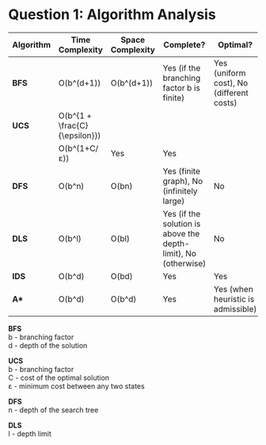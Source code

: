 # Question 1: Algorithm Analysis

| Algorithm | Time Complexity       | Space Complexity    | Complete?                                           | Optimal?                                      |
|-----------|-----------------------|---------------------|-----------------------------------------------------|-----------------------------------------------|
| **BFS**   | O(b^(d+1))            | O(b^(d+1))          | Yes (if the branching factor b is finite)            | Yes (uniform cost), No (different costs)      |
| **UCS**   | O(b^{1 + \frac{C}{\epsilon}})
          | O(b^(1+C/ε))        | Yes                                                 | Yes                                           |
| **DFS**   | O(b^n)                | O(bn)              | Yes (finite graph), No (infinitely large)            | No                                            |
| **DLS**   | O(b^l)                | O(bl)              | Yes (if the solution is above the depth-limit), No (otherwise) | No                                            |
| **IDS**   | O(b^d)                | O(bd)              | Yes                                                 | Yes                                           |
| **A\***   | O(b^d)                | O(b^d)              | Yes                                                 | Yes (when heuristic is admissible)            |


**BFS**  
b - branching factor  
d - depth of the solution  

**UCS**  
b - branching factor  
C - cost of the optimal solution   
ε - minimum cost between any two states  

**DFS**   
n - depth of the search tree  

**DLS**  
l - depth limit  